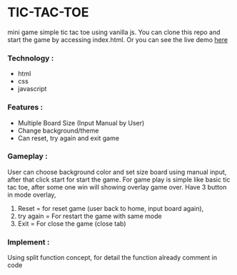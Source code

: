 # TIC-TAC-TOE

mini game simple tic tac toe using vanilla js. You can clone this repo and start the game by accessing index.html. Or you can see the live demo [here](http://tictactoe.edwinsatya.com/)

### Technology :

- html
- css
- javascript

### Features :

- Multiple Board Size (Input Manual by User)
- Change background/theme
- Can reset, try again and exit game

### Gameplay :

User can choose background color and set size board using manual input, after that click start for start the game.
For game play is simple like basic tic tac toe, after some one win will showing overlay game over. Have 3 button in mode overlay,

1. Reset = for reset game (user back to home, input board again),
2. try again = For restart the game with same mode
3. Exit = For close the game (close tab)

### Implement :

Using split function concept, for detail the function already comment in code
